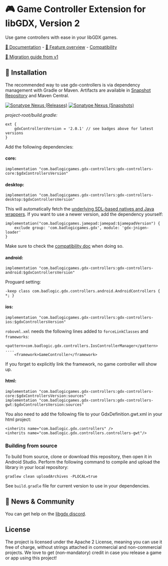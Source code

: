 # 🎮️ Game Controller Extension for libGDX, Version 2

Use game controllers with ease in your libGDX games.

[📖️ Documentation](https://github.com/libgdx/gdx-controllers/wiki) - [🎁️ Feature overview](https://github.com/libgdx/gdx-controllers/wiki/Features) - [Compatibility](https://github.com/libgdx/gdx-controllers/wiki/Compatibility)

[🚀️ Migration guide from v1](https://github.com/libgdx/gdx-controllers/wiki/Migrate-from-v1)

## 💾️ Installation

The recommended way to use gdx-controllers is via dependency management with Gradle or Maven. Artifacts are available in
[Snapshot Repository](https://oss.sonatype.org/content/repositories/snapshots/com/badlogicgames/gdx-controllers/) and Maven Central.

[![Sonatype Nexus (Releases)](https://img.shields.io/nexus/r/com.badlogicgames.gdx-controllers/gdx-controllers-core?nexusVersion=2&server=https%3A%2F%2Foss.sonatype.org&label=release)](https://search.maven.org/artifact/com.badlogicgames.gdx-controllers/gdx-controllers-core)
[![Sonatype Nexus (Snapshots)](https://img.shields.io/nexus/s/com.badlogicgames.gdx-controllers/gdx-controllers-core?server=https%3A%2F%2Foss.sonatype.org&label=snapshot)](https://oss.sonatype.org/#nexus-search;gav~com.badlogicgames.gdx-controllers~gdx-controllers-core)

*project-root/build.gradle:*

    ext {
        gdxControllersVersion = '2.0.1' // see badges above for latest versions
    }

Add the following dependencies:

#### core:
```
implementation "com.badlogicgames.gdx-controllers:gdx-controllers-core:$gdxControllersVersion"
```
#### desktop:
```
implementation "com.badlogicgames.gdx-controllers:gdx-controllers-desktop:$gdxControllersVersion"
```

This will automatically fetch the [underlying SDL-based natives and Java wrappers](https://github.com/libgdx/Jamepad).
If you want to use a newer version, add the dependency yourself:

    implementation("com.badlogicgames.jamepad:jamepad:$jamepadVersion") {
	    exclude group: 'com.badlogicgames.gdx', module: 'gdx-jnigen-loader'
    }

Make sure to check the [compatibility doc](https://github.com/libgdx/gdx-controllers/wiki/Compatibility) when doing so.

#### android:
```
implementation "com.badlogicgames.gdx-controllers:gdx-controllers-android:$gdxControllersVersion"
```
Proguard setting:
```
-keep class com.badlogic.gdx.controllers.android.AndroidControllers { *; }
```

#### ios:
```
implementation "com.badlogicgames.gdx-controllers:gdx-controllers-ios:$gdxControllersVersion"
```
`robovml.xml` needs the following lines added to `forceLinkClasses` and `frameworks`:
```
<pattern>com.badlogic.gdx.controllers.IosControllerManager</pattern> 
....
	<framework>GameController</framework>
```
If you forget to explicitly link the framework, no game controller will show up.

#### html:
```
implementation "com.badlogicgames.gdx-controllers:gdx-controllers-core:$gdxControllersVersion:sources"
implementation "com.badlogicgames.gdx-controllers:gdx-controllers-gwt:$gdxControllersVersion:sources"
```
You also need to add the following file to your GdxDefinition.gwt.xml in your html project:
```
<inherits name="com.badlogic.gdx.controllers" />
<inherits name="com.badlogic.gdx.controllers.controllers-gwt"/>
```

### Building from source
To build from source, clone or download this repository, then open it in Android Studio. Perform the following command to compile and upload the library in your local repository:

    gradlew clean uploadArchives -PLOCAL=true
    
See `build.gradle` file for current version to use in your dependencies.

## 🤝️ News & Community

You can get help on the [libgdx discord](https://discord.gg/6pgDK9F).

## License

The project is licensed under the Apache 2 License, meaning you can use it free of charge, without strings attached in commercial and non-commercial projects. We love to get (non-mandatory) credit in case you release a game or app using this project!
